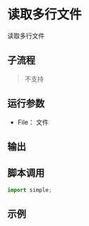 # 读取多行文件 
读取多行文件

## 子流程
> 不支持


## 运行参数

* File： 文件



## 输出

    


## 脚本调用

```python
import simple;

```

## 示例